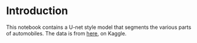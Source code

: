 # Introduction

This notebook contains a U-net style model that segments the various parts of automobiles. The data is from [here](https://www.kaggle.com/datasets/intelecai/car-segmentation), on Kaggle.